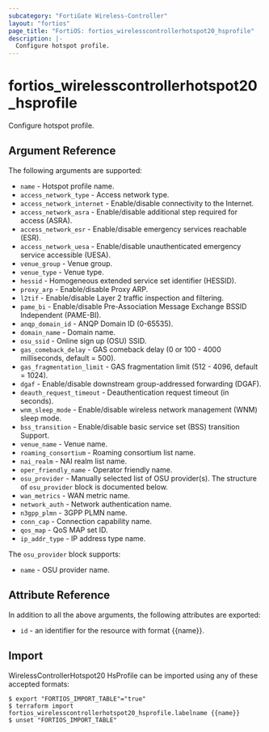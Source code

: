 ```yaml
---
subcategory: "FortiGate Wireless-Controller"
layout: "fortios"
page_title: "FortiOS: fortios_wirelesscontrollerhotspot20_hsprofile"
description: |-
  Configure hotspot profile.
---
```


# fortios_wirelesscontrollerhotspot20_hsprofile
Configure hotspot profile.

## Argument Reference

The following arguments are supported:

* `name` - Hotspot profile name.
* `access_network_type` - Access network type.
* `access_network_internet` - Enable/disable connectivity to the Internet.
* `access_network_asra` - Enable/disable additional step required for access (ASRA).
* `access_network_esr` - Enable/disable emergency services reachable (ESR).
* `access_network_uesa` - Enable/disable unauthenticated emergency service accessible (UESA).
* `venue_group` - Venue group.
* `venue_type` - Venue type.
* `hessid` - Homogeneous extended service set identifier (HESSID).
* `proxy_arp` - Enable/disable Proxy ARP.
* `l2tif` - Enable/disable Layer 2 traffic inspection and filtering.
* `pame_bi` - Enable/disable Pre-Association Message Exchange BSSID Independent (PAME-BI).
* `anqp_domain_id` - ANQP Domain ID (0-65535).
* `domain_name` - Domain name.
* `osu_ssid` - Online sign up (OSU) SSID.
* `gas_comeback_delay` - GAS comeback delay (0 or 100 - 4000 milliseconds, default = 500).
* `gas_fragmentation_limit` - GAS fragmentation limit (512 - 4096, default = 1024).
* `dgaf` - Enable/disable downstream group-addressed forwarding (DGAF).
* `deauth_request_timeout` - Deauthentication request timeout (in seconds).
* `wnm_sleep_mode` - Enable/disable wireless network management (WNM) sleep mode.
* `bss_transition` - Enable/disable basic service set (BSS) transition Support.
* `venue_name` - Venue name.
* `roaming_consortium` - Roaming consortium list name.
* `nai_realm` - NAI realm list name.
* `oper_friendly_name` - Operator friendly name.
* `osu_provider` - Manually selected list of OSU provider(s). The structure of `osu_provider` block is documented below.
* `wan_metrics` - WAN metric name.
* `network_auth` - Network authentication name.
* `n3gpp_plmn` - 3GPP PLMN name.
* `conn_cap` - Connection capability name.
* `qos_map` - QoS MAP set ID.
* `ip_addr_type` - IP address type name.

The `osu_provider` block supports:

* `name` - OSU provider name.


## Attribute Reference

In addition to all the above arguments, the following attributes are exported:
* `id` - an identifier for the resource with format {{name}}.

## Import

WirelessControllerHotspot20 HsProfile can be imported using any of these accepted formats:
```
$ export "FORTIOS_IMPORT_TABLE"="true"
$ terraform import fortios_wirelesscontrollerhotspot20_hsprofile.labelname {{name}}
$ unset "FORTIOS_IMPORT_TABLE"
```
